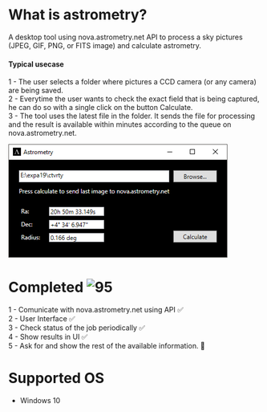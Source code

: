 # What is astrometry?
A desktop tool using nova.astrometry.net API to process a sky pictures (JPEG, GIF, PNG, or FITS image) and calculate astrometry.
#### Typical usecase 
 1 - The user selects a folder where pictures a CCD camera (or any camera) are being saved.</br>
 2 - Everytime the user wants to check the exact field that is being captured, he can do so with a single click on the button Calculate.</br>
 3 - The tool uses the latest file in the folder. It sends the file for processing and the result is available within minutes according to the queue on nova.astrometry.net.</br>

![User Interface](UI.png)

# Completed ![95](https://progress-bar.dev/95)</br>
 1 - Comunicate with nova.astrometry.net using API ✅</br>
 2 - User Interface ✅</br>
 3 - Check status of the job periodically ✅</br>
 4 - Show results in UI ✅</br>
 5 - Ask for and show the rest of the available information. 🔲</br>

# Supported OS
 - Windows 10
